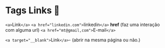 # Tags Links :paperclip:

`<a>`Link`</a>`
`<a href="linkedin.com">`linkedin`</a>`
                      **href** (faz uma interação com alguma url)
`<a href="mt@gmail,com">`E-mail`</a>`

`<a target="__blank">`Link`</a>`- (abrir na mesma página ou não.)